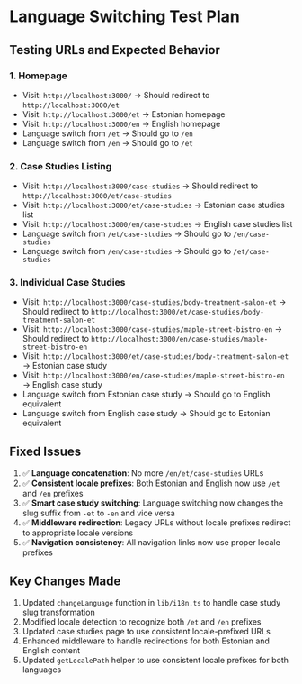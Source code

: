 # Language Switching Test Plan

## Testing URLs and Expected Behavior

### 1. Homepage
- Visit: `http://localhost:3000/` → Should redirect to `http://localhost:3000/et`
- Visit: `http://localhost:3000/et` → Estonian homepage
- Visit: `http://localhost:3000/en` → English homepage
- Language switch from `/et` → Should go to `/en`
- Language switch from `/en` → Should go to `/et`

### 2. Case Studies Listing
- Visit: `http://localhost:3000/case-studies` → Should redirect to `http://localhost:3000/et/case-studies`
- Visit: `http://localhost:3000/et/case-studies` → Estonian case studies list
- Visit: `http://localhost:3000/en/case-studies` → English case studies list
- Language switch from `/et/case-studies` → Should go to `/en/case-studies`
- Language switch from `/en/case-studies` → Should go to `/et/case-studies`

### 3. Individual Case Studies
- Visit: `http://localhost:3000/case-studies/body-treatment-salon-et` → Should redirect to `http://localhost:3000/et/case-studies/body-treatment-salon-et`
- Visit: `http://localhost:3000/case-studies/maple-street-bistro-en` → Should redirect to `http://localhost:3000/en/case-studies/maple-street-bistro-en`
- Visit: `http://localhost:3000/et/case-studies/body-treatment-salon-et` → Estonian case study
- Visit: `http://localhost:3000/en/case-studies/maple-street-bistro-en` → English case study
- Language switch from Estonian case study → Should go to English equivalent
- Language switch from English case study → Should go to Estonian equivalent

## Fixed Issues

1. ✅ **Language concatenation**: No more `/en/et/case-studies` URLs
2. ✅ **Consistent locale prefixes**: Both Estonian and English now use `/et` and `/en` prefixes
3. ✅ **Smart case study switching**: Language switching now changes the slug suffix from `-et` to `-en` and vice versa
4. ✅ **Middleware redirection**: Legacy URLs without locale prefixes redirect to appropriate locale versions
5. ✅ **Navigation consistency**: All navigation links now use proper locale prefixes

## Key Changes Made

1. Updated `changeLanguage` function in `lib/i18n.ts` to handle case study slug transformation
2. Modified locale detection to recognize both `/et` and `/en` prefixes
3. Updated case studies page to use consistent locale-prefixed URLs
4. Enhanced middleware to handle redirections for both Estonian and English content
5. Updated `getLocalePath` helper to use consistent locale prefixes for both languages
